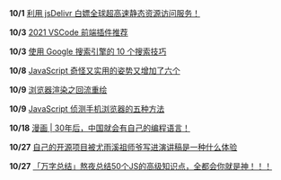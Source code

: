 **10/1** [ 利用 jsDelivr 白嫖全球超高速静态资源访问服务！](https://www.bilibili.com/read/cv4297993)

**10/3** [ 2021 VSCode 前端插件推荐](https://juejin.cn/post/7014300784649043981#heading-37)

**10/3** [ 使用 Google 搜索引擎的 10 个搜索技巧](https://blog.csdn.net/qq_34033853/article/details/79311303)

**10/8** [ JavaScript 奇怪又实用的姿势又增加了六个](https://mp.weixin.qq.com/s/qvTppljF8BL-qzsUzOgB7Q)

**10/9** [ 浏览器渲染之回流重绘](https://mp.weixin.qq.com/s/EFwNP3EK8_D_azXEW-7WMA)

**10/9** [ JavaScript 侦测手机浏览器的五种方法](https://www.ruanyifeng.com/blog/2021/09/detecting-mobile-browser.html)

**10/18** [ 漫画 | 30年后，中国就会有自己的编程语言！](https://mp.weixin.qq.com/s/kjnLIlExNP3ONuOKAMzkcg)

**10/27** [ 自己的开源项目被尤雨溪祖师爷写进演讲稿是一种什么体验](https://juejin.cn/post/7023048712821669896)

**10/27** [ 「万字总结」熬夜总结50个JS的高级知识点，全都会你就是神！！！](https://juejin.cn/post/7022795467821940773#heading-92)
